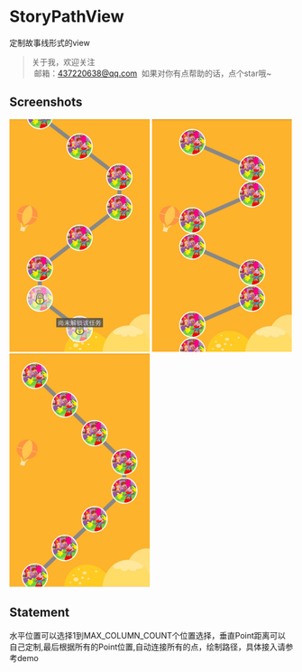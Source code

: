 # StoryPathView
定制故事线形式的view
> 关于我，欢迎关注  
  邮箱：437220638@qq.com
  如果对你有点帮助的话，点个star哦~
  
## Screenshots
![image](/pic/path1.png)
![image](/pic/path2.png)
![image](/pic/path3.png)

## Statement
水平位置可以选择1到MAX_COLUMN_COUNT个位置选择，垂直Point距离可以自己定制,最后根据所有的Point位置,自动连接所有的点，绘制路径，具体接入请参考demo
